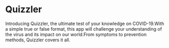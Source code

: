 # Quizzler
Introducing Quizzler, the ultimate test of your knowledge on COVID-19.With a simple true or false format, this app will challenge your understanding of the virus and its impact on our world.From symptoms to prevention methods, Quizzler covers it all.
